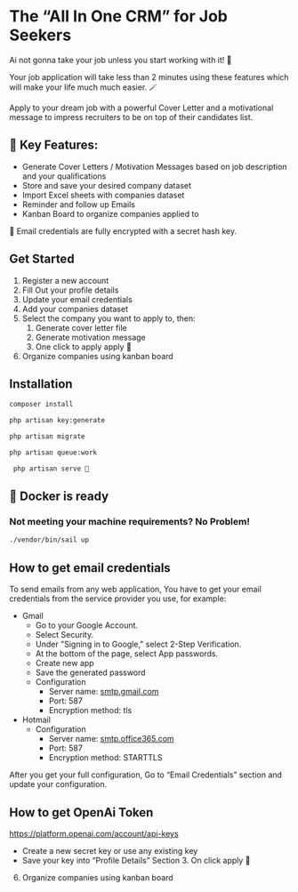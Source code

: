 # **The “All In One CRM” for Job Seekers**

Ai not gonna take your job unless you start working with it! 🤖

Your job application will take less than 2 minutes using these features which will make your life much much easier. 🪄

Apply to your dream job with a powerful Cover Letter and a motivational message to impress recruiters to be on top of their candidates list.

## 🔑 Key Features:

-   Generate Cover Letters / Motivation Messages based on job description and your qualifications
-   Store and save your desired company dataset
-   Import Excel sheets with companies dataset
-   Reminder and follow up Emails
-   Kanban Board to organize companies applied to

🔐 Email credentials are fully encrypted with a secret hash key.

## Get Started

1. Register a new account
2. Fill Out your profile details
3. Update your email credentials
4. Add your companies dataset
5. Select the company you want to apply to, then:
    1. Generate cover letter file
    2. Generate motivation message
    3. One click to apply apply 📨
6. Organize companies using kanban board

## Installation

```bash
composer install
```

```bash
php artisan key:generate
```

```bash
php artisan migrate
```

```bash
php artisan queue:work
```

```bash
 php artisan serve 🚀
```

## 🐳 Docker is ready

### Not meeting your machine requirements? No Problem!

```bash
./vendor/bin/sail up
```

## How to get email credentials

To send emails from any web application, You have to get your email credentials from the service provider you use, for example:

-   Gmail
    -   Go to your Google Account.
    -   Select Security.
    -   Under "Signing in to Google," select 2-Step Verification.
    -   At the bottom of the page, select App passwords.
    -   Create new app
    -   Save the generated password
    -   Configuration
        -   Server name: [smtp.gmail.com](http://smtp.gmail.com/)
        -   Port: 587
        -   Encryption method: tls
-   Hotmail
    -   Configuration
        -   Server name: [smtp.office365.com](http://smtp.office365.com/)
        -   Port: 587
        -   Encryption method: STARTTLS

After you get your full configuration, Go to “Email Credentials” section and update your configuration.

## How to get OpenAi Token

https://platform.openai.com/account/api-keys

-   Create a new secret key or use any existing key
-   Save your key into “Profile Details” Section 3. On click apply 📨

6. Organize companies using kanban board
